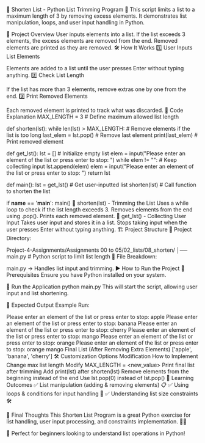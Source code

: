 📌 Shorten List - Python List Trimming Program 🚀
This script limits a list to a maximum length of 3 by removing excess elements. It demonstrates list manipulation, loops, and user input handling in Python.

📌 Project Overview
User inputs elements into a list.
If the list exceeds 3 elements, the excess elements are removed from the end.
Removed elements are printed as they are removed.
🛠️ How It Works
1️⃣ User Inputs List Elements

Elements are added to a list until the user presses Enter without typing anything.
2️⃣ Check List Length

If the list has more than 3 elements, remove extras one by one from the end.
3️⃣ Print Removed Elements

Each removed element is printed to track what was discarded.
📜 Code Explanation
MAX_LENGTH = 3  # Define maximum allowed list length

def shorten(lst):
    while len(lst) > MAX_LENGTH:  # Remove elements if the list is too long
        last_elem = lst.pop()  # Remove last element
        print(last_elem)  # Print removed element

def get_lst():
    lst = []  # Initialize empty list
    elem = input("Please enter an element of the list or press enter to stop: ")
    while elem != "":  # Keep collecting input
        lst.append(elem)
        elem = input("Please enter an element of the list or press enter to stop: ")
    return lst

def main():
    lst = get_lst()  # Get user-inputted list
    shorten(lst)  # Call function to shorten the list

if __name__ == '__main__':
    main()
🔹 shorten(lst) - Trimming the List
Uses a while loop to check if the list length exceeds 3.
Removes elements from the end using .pop().
Prints each removed element.
🔹 get_lst() - Collecting User Input
Takes user input and stores it in a list.
Stops taking input when the user presses Enter without typing anything.
🏗️ Project Structure
📂 Project Directory:

Project-4-Assignments/Assignments 00 to 05/02_lists/08_shorten/
│── main.py  # Python script to limit list length
📄 File Breakdown:

main.py → Handles list input and trimming.
▶️ How to Run the Project
🔧 Prerequisites
Ensure you have Python installed on your system.

🏃 Run the Application
python main.py
This will start the script, allowing user input and list shortening.

🎯 Expected Output
Example Run:

Please enter an element of the list or press enter to stop: apple
Please enter an element of the list or press enter to stop: banana
Please enter an element of the list or press enter to stop: cherry
Please enter an element of the list or press enter to stop: mango
Please enter an element of the list or press enter to stop: orange
Please enter an element of the list or press enter to stop: 
orange
mango
Final List (After Removing Extra Elements)
['apple', 'banana', 'cherry']
🛠️ Customization Options
Modification	How to Implement
Change max list length	Modify MAX_LENGTH = <new_value>
Print final list after trimming	Add print(lst) after shorten(lst)
Remove elements from the beginning instead of the end	Use lst.pop(0) instead of lst.pop()
🎯 Learning Outcomes
✅ List manipulation (adding & removing elements) 📋
✅ Using loops & conditions for input handling 🔄
✅ Understanding list size constraints 🛠️

🎯 Final Thoughts
This Shorten List Program is a great Python exercise for list handling, user input processing, and constraints implementation. 🚀🐍

🔗 Perfect for beginners looking to understand list operations in Python!
